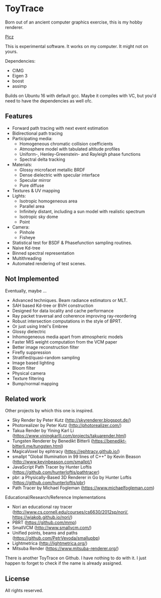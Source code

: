 ToyTrace
========
Born out of an ancient computer graphics exercise, this is my hobby renderer.

[Picz](https://www.dropbox.com/sh/vevib9qe5r87a24/AACuqKUPGzxHyl6E2E7iepSha?dl=0)

This is experimental software. It works on my computer. It might not on yours.

Dependencies:

* CIMG
* Eigen 3
* boost
* assimp

Builds on Ubuntu 16 with default gcc. Maybe it compiles with VC, but you'd need to have the dependencies as well ofc.

Features
--------
* Forward path tracing with next event estimation
* Bidirectional path tracing
* Participating media:
    * Homogeneous chromatic collision coefficients
    * Atmosphere model with tabulated altitude profiles
    * Uniform-, Henley-Greenstein- and Rayleigh phase functions
    * Spectral delta tracking
* Materials:
    * Glossy microfacet metallic BRDF
    * Dense dielectric with specular interface
    * Specular mirror
    * Pure diffuse
* Textures & UV mapping
* Lights:
    * Isotropic homogeneous area
    * Parallel area
    * Infinitely distant, including a sun model with realistic spectrum
    * Isotropic sky dome
    * Point
* Camera:
    * Pinhole
    * Fisheye
* Statistical test for BSDF & Phasefunction sampling routines.
* Naive Kd-tree
* Binned spectral representation
* Multithreading
* Automated rendering of test scenes.

Not Implemented
---------------
Eventually, maybe ...

* Advanced techniques. Beam radiance estimators or MLT.
* SAH based Kd-tree or BVH construction
* Designed for data locality and cache performance
* Ray packet traversal and coherence improving ray-reordering
* Robust intersection computations in the style of BPRT.
* Or just using Intel's Embree
* Glossy dielectric
* Inhomogeneous media apart from atmospheric models
* Faster MIS weight computation from the VCM paper
* Better image reconstruction filter
* Firefly suppression
* Stratified/quasi-random sampling
* Image based lighting
* Bloom filter
* Physical camera
* Texture filtering
* Bump/normal mapping

Related work
------------
Other projects by which this one is inspired.

* Sky Render by Peter Kutz (http://skyrenderer.blogspot.de/)
* Photorealizer by Peter Kutz (http://photorealizer.com/)
* Takua Render by Yining Karl Li (https://www.yiningkarlli.com/projects/takuarender.html)
* Tungsten Renderer by Benedikt Bitterli (https://benedikt-bitterli.me/tungsten.html)
* MagicaVoxel by ephtracy (https://ephtracy.github.io/)
* smallpt "Global Illumination in 99 lines of C++" by Kevin Beason (http://www.kevinbeason.com/smallpt/)
* JavaScript Path Tracer by Hunter Loftis  (https://github.com/hunterloftis/pathtracer)
* pbr: a Physically-Based 3D Renderer in Go by Hunter Loftis (https://github.com/hunterloftis/pbr)
* Path Tracer by Michael Fogleman (https://www.michaelfogleman.com)

Educational/Research/Reference Implementations

* Nori an educational ray tracer (http://www.cs.cornell.edu/courses/cs6630/2012sp/nori/, https://wjakob.github.io/nori/)
* PBRT (https://github.com/mmp)
* SmallVCM (http://www.smallvcm.com/)
* Unified points, beams and paths (https://github.com/PetrVevoda/smallupbp)
* Lightmetrica (http://lightmetrica.org/)
* Mitsuba Render (https://www.mitsuba-renderer.org/)

There is another ToyTrace on Github. I have nothing to do with it. I just happen to forget to check if the name is already assigned.

License
-------

All rights reserved.
